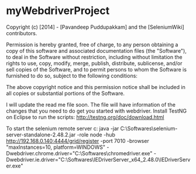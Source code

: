 # myWebdriverProject

Copyright (c) [2014] - [Pavandeep Puddupakkam] and the [SeleniumWiki] contributors.

Permission is hereby granted, free of charge, to any person obtaining a copy of this software and associated documentation files (the "Software"), to deal in the Software without restriction, including without limitation the rights
to use, copy, modify, merge, publish, distribute, sublicense, and/or sell copies of the Software, and to permit persons to whom the Software is furnished to do so, subject to the following conditions:

The above copyright notice and this permission notice shall be included in all copies or substantial portions of the Software.

I will update the read me file soon. The file will have information of the changes that you need to do get you started with webdriver.
Install TestNG on Eclipse to run the scripts:
http://testng.org/doc/download.html

To start the selenium remote server
c:
java -jar C:\Softwares\selenium-server-standalone-2.48.2.jar -role node -hub http://192.168.0.140:4444/grid/register -port 7010 -browser "maxInstances=10, platform=WINDOWS"  -Dwebdriver.chrome.driver="C:\Softwares\chromedriver.exe" -Dwebdriver.ie.driver="C:\Softwares\IEDriverServer_x64_2.48.0\IEDriverServer.exe"
